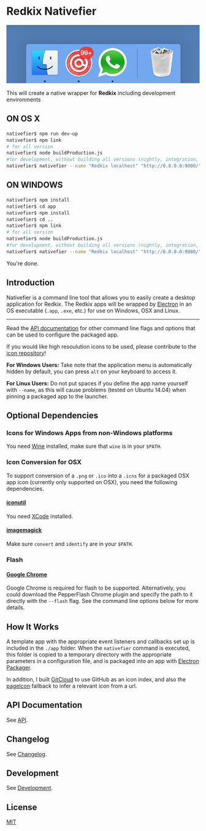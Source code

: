 # Redkix Nativefier

![Dock](screenshots/dock.png)

This will create a native wrapper for **Redkix** including development environments

## ON OS X
```bash
nativefier$ npm run dev-up
nativefier$ npm link
# for all version
nativefier$ node buildProduction.js
#for development, without building all versions (nightly, integration, etc.), certification, building the installer, & moving everything each time
nativefier$ nativefier --name "Redkix localhost" "http://0.0.0.0:9000/" --icon "assets/Dev.icns" --counter --maximize
```

## ON WINDOWS
```bash
nativefier$ npm install
nativefier$ cd app
nativefier$ npm install
nativefier$ cd ..
nativefier$ npm link
# for all version
nativefier$ node buildProduction.js
#for development, without building all versions (nightly, integration, etc.), certification, building the installer, & moving everything each time
nativefier$ nativefier --name "Redkix localhost" "http://0.0.0.0:9000/" --icon "assets/Dev.icns" --counter --maximize
```

You're done.

## Introduction

Nativefier is a command line tool that allows you to easily create a desktop application for Redkix. The Redkix apps will be wrapped by [Electron](http://electron.atom.io) in an OS executable (`.app`, `.exe`, etc.) for use on Windows, OSX and Linux.

-------

Read the [API documentation](docs/api.md) for other command line flags and options that can be used to configure the packaged app.

If you would like high resoulution icons to be used, please contribute to the [icon repository](https://github.com/jiahaog/nativefier-icons)!

**For Windows Users:** Take note that the application menu is automatically hidden by default, you can press `alt` on your keyboard to access it.

**For Linux Users:** Do not put spaces if you define the app name yourself with `--name`, as this will cause problems (tested on Ubuntu 14.04) when pinning a packaged app to the launcher.

## Optional Dependencies

### Icons for Windows Apps from non-Windows platforms

You need [Wine](https://www.winehq.org/) installed, make sure that `wine` is in your `$PATH`.

### Icon Conversion for OSX

To support conversion of a `.png` or `.ico` into a `.icns` for a packaged OSX app icon (currently only supported on OSX), you need the following dependencies.

#### [iconutil](https://developer.apple.com/library/mac/documentation/GraphicsAnimation/Conceptual/HighResolutionOSX/Optimizing/Optimizing.html)

You need [XCode](https://developer.apple.com/xcode/) installed.

#### [imagemagick](http://www.imagemagick.org/script/index.php)

Make sure `convert` and `identify` are in your `$PATH`.

### Flash

#### [Google Chrome](https://www.google.com/chrome/)

Google Chrome is required for flash to be supported. Alternatively, you could download the PepperFlash Chrome plugin and specify the path to it directly with the `--flash` flag. See the command line options below for more details.

## How It Works

A template app with the appropriate event listeners and callbacks set up is included in the `./app` folder. When the `nativefier` command is executed, this folder is copied to a temporary directory with the appropriate parameters in a configuration file, and is packaged into an app with [Electron Packager](https://github.com/electron-userland/electron-packager).

In addition, I built [GitCloud](https://github.com/jiahaog/gitcloud) to use GitHub as an icon index, and also the [pageIcon](https://github.com/jiahaog/page-icon) fallback to infer a relevant icon from a url.

## API Documentation

See [API](docs/api.md).

## Changelog

See [Changelog](docs/changelog.md).

## Development

See [Development](docs/development.md).

## License

[MIT](LICENSE.md)
